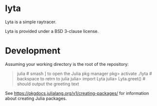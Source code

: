 # lyta

Lyta is a simple raytracer.

Lyta is provided under a BSD 3-clause license.

# Development
Assuming your working directory is the root of the repository:
> julia                 # smash ] to open the Julia pkg manager
pkg> activate ./lyta    # backspace to retrn to julia
julia> import Lyta
julia> Lyta.greet()     # should output the greeting text

See https://pkgdocs.julialang.org/v1/creating-packages/ for information about creating Julia packages.




